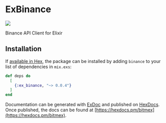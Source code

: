 # ExBinance
![](https://github.com/fremantle-capital/ex_binance/workflows/.github/workflows/test.yml/badge.svg)

Binance API Client for Elixir

## Installation

If [available in Hex](https://hex.pm/docs/publish), the package can be installed
by adding `binance` to your list of dependencies in `mix.exs`:

```elixir
def deps do
  [
    {:ex_binance, "~> 0.0.4"}
  ]
end
```

Documentation can be generated with [ExDoc](https://github.com/elixir-lang/ex_doc)
and published on [HexDocs](https://hexdocs.pm). Once published, the docs can
be found at [https://hexdocs.pm/bitmex](https://hexdocs.pm/bitmex).
